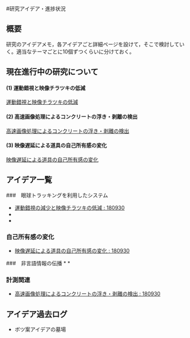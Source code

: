 #研究アイデア・進捗状況

## 概要
研究のアイデアメモ，各アイデアごと詳細ページを設けて，そこで検討していく。適当なテーマごとに10個ずつくらいに分けておく。

## 現在進行中の研究について

#### (1) 運動錯視と映像チラツキの低減
[運動錯視と映像チラツキの低減](MovingIllusion)

#### (2) 高速画像処理によるコンクリートの浮き・剥離の検出
[高速画像処理によるコンクリートの浮き・剥離の検出](Concrete-IR)

#### (3) 映像遅延による道具の自己所有感の変化
[映像遅延による道具の自己所有感の変化](Sense-of-OwnerShip)

## アイデア一覧

###　眼球トラッキングを利用したシステム

* [運動錯視の減少と映像チラツキの低減 : 180930](MovingIllusion)
* 
* 

### 自己所有感の変化
* [映像遅延による道具の自己所有感の変化 : 180930](Sense-of-OwnerShip)

###　非言語情報の伝播
* 
* 

### 計測関連
* [高速画像処理によるコンクリートの浮き・剥離の検出 : 180930](Concrete-IR)

## アイデア過去ログ
* ボツ案アイデアの墓場